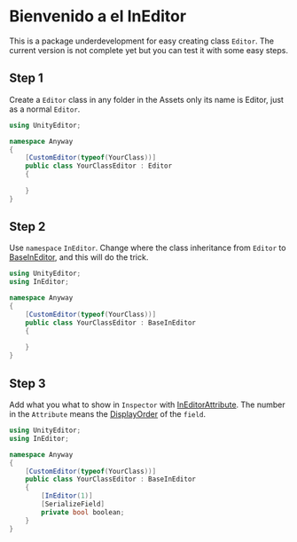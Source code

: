 ﻿# Bienvenido a el InEditor

This is a package underdevelopment for easy
creating class `Editor`. The current version
is not complete yet but you can test it with
some easy steps.

## Step 1

Create a `Editor` class in any folder in the Assets only its name is Editor,
just as a normal `Editor`.

```C#
using UnityEditor;

namespace Anyway
{
    [CustomEditor(typeof(YourClass))]
    public class YourClassEditor : Editor
    {
    
    }
}
```

## Step 2

Use `namespace` `InEditor`.
Change where the class inheritance from `Editor` to [BaseInEditor](https://github.com/aakwewaanaqa/InEditor-Project/blob/update/Editor/Class/BaseInEditor.cs),
and this will do the trick.

```C#
using UnityEditor;
using InEditor;

namespace Anyway
{
    [CustomEditor(typeof(YourClass))]
    public class YourClassEditor : BaseInEditor
    {
    
    }
}
```

## Step 3

Add what you what to show in `Inspector` with [InEditorAttribute](https://github.com/aakwewaanaqa/InEditor-Project/blob/update/Runtime/Attribute/InEditorAttribute.cs).
The number in the `Attribute` means the [DisplayOrder](https://github.com/aakwewaanaqa/InEditor-Project/blob/update/Runtime/Attribute/InEditorAttribute.cs#L15-L15) of the `field`.

```C#
using UnityEditor;
using InEditor;

namespace Anyway
{
    [CustomEditor(typeof(YourClass))]
    public class YourClassEditor : BaseInEditor
    {
        [InEditor(1)]
        [SerializeField]
        private bool boolean;
    }
}
```